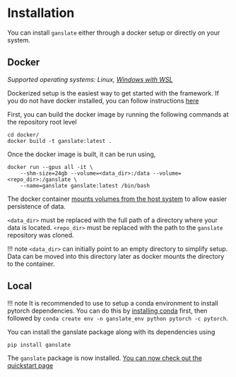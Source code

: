 # Installation

You can install `ganslate` either through a docker setup or directly on your system. 
## Docker
*Supported operating systems: Linux, [Windows with WSL](https://docs.nvidia.com/cuda/wsl-user-guide/index.html)*

Dockerized setup is the easiest way to get started with the framework. If you do not have docker installed, you can follow instructions [here](https://docs.docker.com/engine/install/ubuntu/#install-using-the-repository)


First, you can build the docker image by running the following commands at the repository root level

```console
cd docker/
docker build -t ganslate:latest .
```

Once the docker image is built, it can be run using,

```console
docker run --gpus all -it \
	--shm-size=24gb --volume=<data_dir>:/data --volume=<repo_dir>:/ganslate \
	--name=ganslate ganslate:latest /bin/bash
```

The docker container [mounts volumes from the host system](https://docs.docker.com/storage/volumes/) to allow easier persistence of data. 

`<data_dir>` must be replaced with the full path of a directory where your data is located.
`<repo_dir>` must be replaced with the path to the `ganslate` repository was cloned. 

!!! note
	`<data_dir>` can initially point to an empty directory to simplify setup. Data can be moved into this directory later as docker mounts the directory to the container. 

## Local

!!! note
	It is recommended to use to setup a conda environment to install pytorch dependencies. You can do this by 
	[installing conda](https://conda.io/projects/conda/en/latest/user-guide/install/index.html#regular-installation) first, then followed by `conda create env -n ganslate_env python pytorch -c pytorch`.

You can install the ganslate package along with its dependencies using
```console
pip install ganslate
```

The `ganslate` package is now installed. [You can now check out the quickstart page](quickstart.md)
